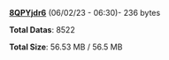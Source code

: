 [**8QPYjdr6**](/data/8QPYjdr6.txt) (06/02/23 - 06:30)- 236 bytes

**Total Datas**: 8522

**Total Size**: 56.53 MB / 56.5 MB